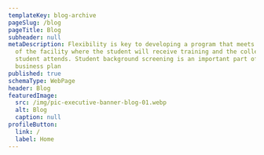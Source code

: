 ```yaml
---
templateKey: blog-archive
pageSlug: /blog
pageTitle: Blog
subheader: null
metaDescription: Flexibility is key to developing a program that meets the goal
  of the facility where the student will receive training and the college the
  student attends. Student background screening is an important part of our
  business plan
published: true
schemaType: WebPage
header: Blog
featuredImage:
  src: /img/pic-executive-banner-blog-01.webp
  alt: Blog
  caption: null
profileButton:
  link: /
  label: Home
---
```

